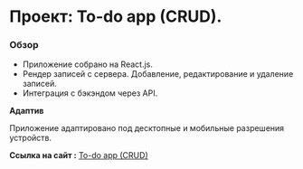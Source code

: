# Проект: To-do app (CRUD).

### Обзор
- Приложение собрано на React.js.
- Рендер записей с сервера. Добавление, редактирование и удаление записей.
- Интеграция с бэкэндом через API.

**Адаптив**

Приложение адаптировано под десктопные и мобильные разрешения устройств.


**Ссылка на сайт :** 
<a href="https://evgenyhalvin.github.io/To-do-app-CRUD-React.js/" target="_blank">To-do app (CRUD)</a>
